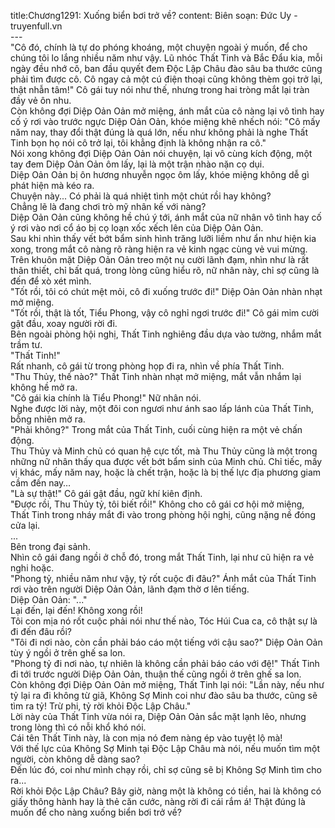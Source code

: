 title:Chương1291: Xuống biển bơi trở về?
content:
Biên soạn: Đức Uy - truyenfull.vn<br>---<br>"Cô đó, chính là tự do phóng khoáng, một chuyện ngoài ý muốn, để cho chúng tôi lo lắng nhiều năm như vậy. Lũ nhóc Thất Tinh và Bắc Đẩu kia, mỗi ngày đều nhớ cô, ban đầu quyết đem Độc Lập Châu đào sâu ba thước cũng phải tìm được cô. Cô ngay cả một cú điện thoại cũng không thèm gọi trở lại, thật nhẫn tâm!" Cô gái tuy nói như thế, nhưng trong hai tròng mắt lại tràn đầy vẻ ôn nhu.<br>Còn không đợi Diệp Oản Oản mở miệng, ánh mắt của cô nàng lại vô tình hay cố ý rơi vào trước ngực Diệp Oản Oản, khóe miệng khẽ nhếch nói: "Cô mấy năm nay, thay đổi thật đúng là quá lớn, nếu như không phải là nghe Thất Tinh bọn họ nói cô trở lại, tôi khẳng định là không nhận ra cô."<br>Nói xong không đợi Diệp Oản Oản nói chuyện, lại vô cùng kích động, một tay đem Diệp Oản Oản ôm lấy, lại là một trận nhào nặn cọ dụi.<br>Diệp Oản Oản bị ôn hương nhuyễn ngọc ôm lấy, khóe miệng không dễ gì phát hiện mà kéo ra.<br>Chuyện này... Có phải là quá nhiệt tình một chút rồi hay không?<br>Chẳng lẽ là đang chơi trò mỹ nhân kế với nàng?<br>Diệp Oản Oản cũng không hề chú ý tới, ánh mắt của nữ nhân vô tình hay cố ý rơi vào nơi cổ áo bị cọ loạn xốc xếch lên của Diệp Oản Oản.<br>Sau khi nhìn thấy vết bớt bẩm sinh hình trăng lưỡi liềm như ẩn như hiện kia xong, trong mắt cô nàng rõ ràng hiện ra vẻ kinh ngạc cùng vẻ vui mừng.<br>Trên khuôn mặt Diệp Oản Oản treo một nụ cười lãnh đạm, nhìn như là rất thân thiết, chỉ bất quá, trong lòng cũng hiểu rõ, nữ nhân này, chỉ sợ cũng là đến để xò xét mình.<br>"Tốt rồi, tôi có chút mệt mỏi, cô đi xuống trước đi!" Diệp Oản Oản nhàn nhạt mở miệng.<br>"Tốt rồi, thật là tốt, Tiểu Phong, vậy cô nghỉ ngơi trước đi!" Cô gái mỉm cười gật đầu, xoay người rời đi.<br>Bên ngoài phòng hội nghị, Thất Tinh nghiêng đầu dựa vào tường, nhắm mắt trầm tư.<br>"Thất Tinh!"<br>Rất nhanh, cô gái từ trong phòng họp đi ra, nhìn về phía Thất Tinh.<br>"Thu Thủy, thế nào?" Thất Tinh nhàn nhạt mở miệng, mắt vẫn nhắm lại không hề mở ra.<br>"Cô gái kia chính là Tiểu Phong!" Nữ nhân nói.<br>Nghe được lời này, một đôi con ngươi như ánh sao lấp lánh của Thất Tinh, bỗng nhiên mở ra.<br>"Phải không?" Trong mắt của Thất Tinh, cuối cùng hiện ra một vẻ chấn động.<br>Thu Thủy và Minh chủ có quan hệ cực tốt, mà Thu Thủy cũng là một trong những nữ nhân thấy qua được vết bớt bẩm sinh của Minh chủ. Chỉ tiếc, mấy vị khác, mấy năm nay, hoặc là chết trận, hoặc là bị thế lực địa phương giam cầm đến nay…<br>"Là sự thật!" Cô gái gật đầu, ngữ khí kiên định.<br>"Được rồi, Thu Thủy tỷ, tôi biết rồi!" Không cho cô gái cơ hội mở miệng, Thất Tinh trong nháy mắt đi vào trong phòng hội nghị, cũng nặng nề đóng cửa lại.<br>...<br>Bên trong đại sảnh.<br>Nhìn cô gái đang ngồi ở chỗ đó, trong mắt Thất Tinh, lại như cũ hiện ra vẻ nghi hoặc.<br>"Phong tỷ, nhiều năm như vậy, tỷ rốt cuộc đi đâu?" Ánh mắt của Thất Tinh rơi vào trên người Diệp Oản Oản, lãnh đạm thờ ơ lên tiếng.<br>Diệp Oản Oản: "..."<br>Lại đến, lại đến! Không xong rồi!<br>Tôi con mịa nó rốt cuộc phải nói như thế nào, Tóc Húi Cua ca, cô thật sự là đi đến đâu rồi?<br>"Tôi đi nơi nào, còn cần phải báo cáo một tiếng với cậu sao?" Diệp Oản Oản tùy ý ngồi ở trên ghế sa lon.<br>"Phong tỷ đi nơi nào, tự nhiên là không cần phải báo cáo với đệ!" Thất Tinh đi tới trước người Diệp Oản Oản, thuận thế cũng ngồi ở trên ghế sa lon.<br>Còn không đợi Diệp Oản Oản mở miệng, Thất Tinh lại nói: "Lần này, nếu như tỷ lại ra đi không từ giã, Không Sợ Minh coi như đào sâu ba thước, cũng sẽ tìm ra tỷ! Trừ phi, tỷ rời khỏi Độc Lập Châu."<br>Lời này của Thất Tinh vừa nói ra, Diệp Oản Oản sắc mặt lạnh lẽo, nhưng trong lòng thì có nỗi khổ khó nói.<br>Cái tên Thất Tinh này, là con mịa nó đem nàng ép vào tuyệt lộ mà!<br>Với thế lực của Không Sợ Minh tại Độc Lập Châu mà nói, nếu muốn tìm một người, còn không dễ dàng sao?<br>Đến lúc đó, coi như mình chạy rồi, chỉ sợ cũng sẽ bị Không Sợ Minh tìm cho ra...<br>Rời khỏi Độc Lập Châu? Bây giờ, nàng một là không có tiền, hai là không có giấy thông hành hay là thẻ căn cước, nàng rời đi cái rắm á! Thật đúng là muốn để cho nàng xuống biển bơi trở về?